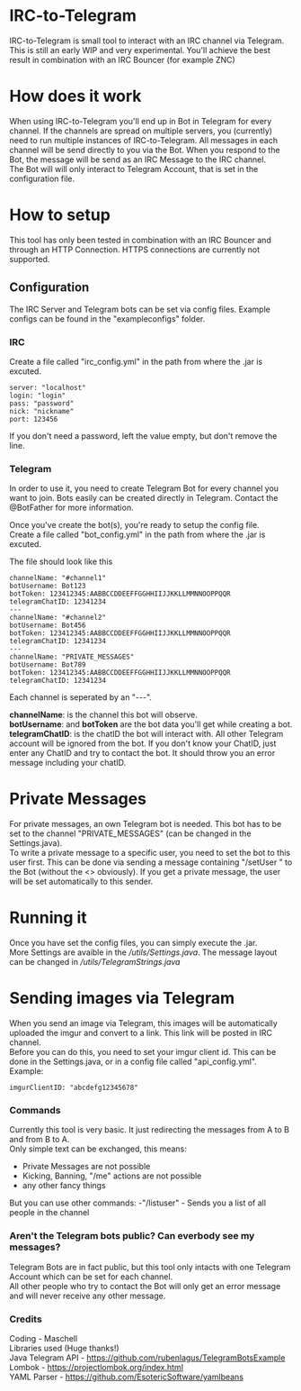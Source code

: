 # IRC-to-Telegram 
IRC-to-Telegram is small tool to interact with an IRC channel via Telegram.
This is still an early WIP and very experimental. You'll achieve the best result in combination with an IRC Bouncer (for example ZNC)
# How does it work  
When using IRC-to-Telegram you'll end up in Bot in Telegram for every channel. If the channels are spread on multiple servers, you (currently) need to run multiple instances of IRC-to-Telegram. All messages in each channel will be send directly to you via the Bot. When you respond to the Bot, the message will be send as an IRC Message to the IRC channel.  
The Bot will will only interact to Telegram Account, that is set in the configuration file.  

# How to setup  
This tool has only been tested in combination with an IRC Bouncer and through an HTTP Connection. HTTPS connections are currently not supported.

## Configuration  
The IRC Server and Telegram bots can be set via config files.
Example configs can be found in the "exampleconfigs" folder.  

### IRC  
Create a file called "irc_config.yml" in the path from where the .jar is excuted.  
```
server: "localhost"  
login: "login"  
pass: "password"  
nick: "nickname"  
port: 123456  
```
If you don't need a password, left the value empty, but don't remove the line.

### Telegram

In order to use it, you need to create Telegram Bot for every channel you want to join.
Bots easily can be created directly in Telegram. Contact the @BotFather for more information.

Once you've create the bot(s), you're ready to setup the config file.  
Create a file called "bot_config.yml" in the path from where the .jar is excuted.

The file should look like this

```
channelName: "#channel1"
botUsername: Bot123
botToken: 123412345:AABBCCDDEEFFGGHHIIJJKKLLMMNNOOPPQQR
telegramChatID: 12341234
---
channelName: "#channel2"
botUsername: Bot456
botToken: 123412345:AABBCCDDEEFFGGHHIIJJKKLLMMNNOOPPQQR
telegramChatID: 12341234
---
channelName: "PRIVATE_MESSAGES"
botUsername: Bot789
botToken: 123412345:AABBCCDDEEFFGGHHIIJJKKLLMMNNOOPPQQR
telegramChatID: 12341234
```
Each channel is seperated by an "---".  
 
**channelName**: is the channel this bot will observe.  
**botUsername**: and **botToken** are the bot data you'll get while creating a bot.  
**telegramChatID**: is the chatID the bot will interact with. All other Telegram account will be ignored from the bot. If you don't know your ChatID, just enter any ChatID and try to contact the bot. It should throw you an error message including your chatID.

# Private Messages
For private messages, an own Telegram bot is needed. This bot has to be set to the channel "PRIVATE_MESSAGES" (can be changed in the Settings.java).  
To write a private message to a specific user, you need to set the bot to this user first. This can be done via sending a message containing "/setUser <username>" to the Bot (without the <> obviously). If you get a private message, the user will be set automatically to this sender.

# Running it  
Once you have set the config files, you can simply execute the .jar.  
More Settings are avaible in the */utils/Settings.java*. The message layout can be changed in */utils/TelegramStrings.java*

# Sending images via Telegram
When you send an image via Telegram, this images will be automatically uploaded the imgur and convert to a link. This link will be posted in IRC channel.  
Before you can do this, you need to set your imgur client id. This can be done in the Settings.java, or in a config file called "api_config.yml". Example:  

```
imgurClientID: "abcdefg12345678"
```

### Commands  
Currently this tool is very basic. It just redirecting the messages from A to B and from B to A.  
Only simple text can be exchanged, this means:
- Private Messages are not possible
- Kicking, Banning, "/me" actions are not possible
- any other fancy things

But you can use other commands:
-"/listuser" - Sends you a list of all people in the channel


### Aren't the Telegram bots public? Can everbody see my messages?  
Telegram Bots are in fact public, but this tool only intacts with one Telegram Account which can be set for each channel.  
All other people who try to contact the Bot will only get an error message and will never receive any other message.

### Credits 
Coding - Maschell  
Libraries used (Huge thanks!)  
Java Telegram API - https://github.com/rubenlagus/TelegramBotsExample  
Lombok - https://projectlombok.org/index.html  
YAML Parser - https://github.com/EsotericSoftware/yamlbeans  